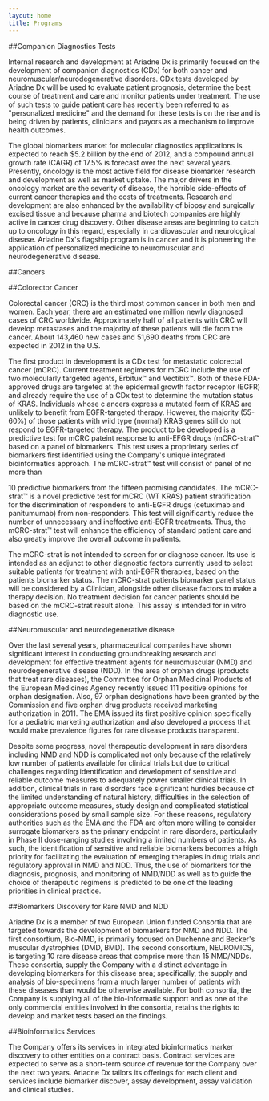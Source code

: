 ```yaml
---
layout: home
title: Programs
---
```


##Companion Diagnostics Tests

Internal research and development at Ariadne Dx is primarily focused on the development of companion diagnostics (CDx) for both 
cancer and neuromuscular/neurodegenerative disorders. CDx tests developed by Ariadne Dx will be used to evaluate patient prognosis, 
determine the best course of treatment and care and monitor patients under treatment. The use of such tests to guide patient care 
has recently been referred to as "personalized medicine" and the demand for these tests is on the rise and is being driven by patients, 
clinicians and payors as a mechanism to improve health outcomes.  

The global biomarkers market for molecular diagnostics applications is expected to reach $5.2 billion by the end of 2012, and a 
compound annual growth rate (CAGR) of 17.5% is forecast over the next several years. Presently, oncology is the most active field 
for disease biomarker research and development as well as market uptake. The major drivers in the oncology market are the severity 
of disease, the horrible side-effects of current cancer therapies and the costs of treatments. Research and development are also 
enhanced by the availability of biopsy and surgically excised tissue and because pharma and biotech companies are highly active in 
cancer drug discovery. Other disease areas are beginning to catch up to oncology in this regard, especially in cardiovascular and 
neurological disease. Ariadne Dx's flagship program is in cancer and it is pioneering the application of personalized medicine to 
neuromuscular and neurodegenerative disease.

##Cancers

##Colorector Cancer

Colorectal cancer (CRC) is the third most common cancer in both men and women. Each year, there are an estimated one million newly 
diagnosed cases of CRC worldwide. Approximately half of all patients with CRC will develop metastases and the majority of these patients 
will die from the cancer. About 143,460 new cases and 51,690 deaths from CRC are expected in 2012 in the U.S. 

The first product in development is a CDx test for metastatic colorectal cancer (mCRC).  Current treatment regimens for mCRC include 
the use of two molecularly targeted agents, Erbitux&trade; and Vectibix&trade;.  Both of these FDA-approved drugs are targeted at the epidermal 
growth factor receptor (EGFR) and already require the use of a CDx test to determine the mutation status of KRAS.  Individuals whose c
ancers express a mutated form of KRAS are unlikely to benefit from EGFR-targeted therapy. However, the majority (55-60%) of those patients 
with wild type (normal) KRAS genes still do not respond to EGFR-targeted therapy. The product to be developed is a predictive test for 
mCRC pateint response to anti-EFGR drugs (mCRC-strat&trade; based on a panel of biomarkers. This test uses a proprietary series of biomarkers 
first identified using the Company's unique integrated bioinformatics approach. The mCRC-strat&trade; test will consist of panel of no more than 

10 predictive biomarkers from the fifteen promising candidates. The mCRC-strat&trade; is a novel predictive test for mCRC (WT KRAS) patient 
stratification for the discrimination of responders to anti-EGFR drugs (cetuximab and panitumumab) from non-responders. This test will 
significantly reduce the number of unnecessary and ineffective anti-EGFR treatments. Thus, the mCRC-strat&trade; test will enhance the efficiency 
of standard patient care and also greatly improve the overall outcome in patients.  

The mCRC-strat is not intended to screen for or diagnose cancer.  Its use is intended as an adjunct to other diagnostic factors currently 
used to select suitable patients for treatment with anti-EGFR therapies, based on the patients biomarker status. The mCRC-strat patients 
biomarker panel status will be considered by a Clinician, alongside other disease factors to make a therapy decision. No treatment decision 
for cancer patients should be based on the mCRC-strat result alone. This assay is intended for in vitro diagnostic use.

##Neuromuscular and neurodegenerative disease

Over the last several years, pharmaceutical companies have shown significant interest in conducting groundbreaking research and development 
for effective treatment agents for neuromuscular (NMD) and neurodegenerative disease (NDD). In the area of orphan drugs (products that treat 
rare diseases), the Committee for Orphan Medicinal Products of the European Medicines Agency recently issued 111 positive opinions for orphan
designation. Also, 97 orphan designations have been granted by the Commission and five orphan drug products received marketing authorization 
in 2011. The EMA issued its first positive opinion specifically for a pediatric marketing authorization and also developed a process that would 
make prevalence figures for rare disease products transparent.

Despite some progress, novel therapeutic development in rare disorders including NMD and NDD is complicated not only because of the relatively 
low number of patients available for clinical trials but due to critical challenges regarding identification and development of sensitive and 
reliable outcome measures to adequately power smaller clinical trials. In addition, clinical trials in rare disorders face significant hurdles 
because of the limited understanding of natural history, difficulties in the selection of appropriate outcome measures, study design and 
complicated statistical considerations posed by small sample size. For these reasons, regulatory authorities such as the EMA and the FDA are 
often more willing to consider surrogate biomarkers as the primary endpoint in rare disorders, particularly in Phase II dose-ranging studies 
involving a limited numbers of patients. As such, the identification of sensitive and reliable biomarkers becomes a high priority for facilitating 
the evaluation of emerging therapies in drug trials and regulatory approval in NMD and NDD. Thus, the use of biomarkers for the diagnosis, 
prognosis, and monitoring of NMD/NDD as well as to guide the choice of therapeutic regimens is predicted to be one of the leading priorities 
in clinical practice. 

##Biomarkers Discovery for Rare NMD and NDD

Ariadne Dx is a member of two European Union funded Consortia that are targeted towards the development of biomarkers for NMD and NDD. The 
first consortium, Bio-NMD, is primarily focused on Duchenne and Becker's muscular dystrophies (DMD, BMD). The second consortium, NEUROMICS, 
is targeting 10 rare disease areas that comprise more than 15 NMD/NDDs.  These consortia, supply the Company with a distinct advantage in 
developing biomarkers for this disease area; specifically, the supply and analysis of bio-specimens from a much larger number of patients 
with these diseases than would be otherwise available. For both consortia, the Company is supplying all of the bio-informatic support and 
as one of the only commercial entities involved in the consortia, retains the rights to develop and market tests based on the findings. 

<a name="Services"></a>
##Bioinformatics Services

The Company offers its services in integrated bioinformatics marker discovery to other entities on a contract basis. Contract services are 
expected to serve as a short-term source of revenue for the Company over the next two years. Ariadne Dx tailors its offerings for each client 
and services include biomarker discover, assay development, assay validation and clinical studies.
                                                                                                                                                                                                  

